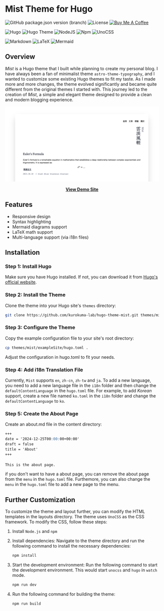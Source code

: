 # Mist Theme for Hugo

![GitHub package.json version (branch)](https://img.shields.io/github/package-json/v/kurokuma-lab/hugo-theme-mist/main)
![License](https://img.shields.io/github/license/kurokuma-lab/hugo-theme-mist)
<a href="https://www.buymeacoffee.com/kurokuma" target="_blank"><img src="https://img.shields.io/badge/-buy_me_a%C2%A0coffee-gray?logo=buy-me-a-coffee" alt="Buy Me A Coffee"></a>

![Hugo](https://img.shields.io/badge/Hugo-grey.svg?style=for-the-badge&logo=Hugo)
![Hugo Theme](https://img.shields.io/badge/Hugo%20Theme-grey?style=for-the-badge&logo=hugothemes&logoColor=white)
![NodeJS](https://img.shields.io/badge/node.js-grey?style=for-the-badge&logo=node.js&logoColor=white)
![Npm](https://img.shields.io/badge/NPM-grey?style=for-the-badge&logo=npm&logoColor=white)
![UnoCSS](https://img.shields.io/badge/UnoCSS-grey?style=for-the-badge&logo=unocss&logoColor=white)

![Markdown](https://img.shields.io/badge/Markdown-grey?style=for-the-badge&logo=markdown&logoColor=white)
![LaTeX](https://img.shields.io/badge/LaTeX-grey?style=for-the-badge&logo=latex&logoColor=white)
![Mermaid](https://img.shields.io/badge/Mermaid-grey?style=for-the-badge&logo=mermaid&logoColor=white)


## Overview

*Mist* is a Hugo theme that I built while planning to create my personal blog. I have always been a fan of minimalist theme ``astro-theme-typography``, and I wanted to customize some existing Hugo themes to fit my taste. As I made more and more changes, the theme evolved significantly and became quite different from the original themes I started with. This journey led to the creation of *Mist*, a simple and elegant theme designed to provide a clean and modern blogging experience.

![Mist Theme](assets/images/screenshot.png)

<div align="center"><a href="https://kurokuma-lab.github.io/hugo-theme-mist/" target="_blank"><strong>View Demo Site</strong></a></div>


## Features

- Responsive design
- Syntax highlighting
- Mermaid diagrams support
- LaTeX math support
- Multi-language support (via i18n files)

## Installation

### Step 1: Install Hugo

Make sure you have Hugo installed. If not, you can download it from [Hugo's official website](https://gohugo.io/getting-started/installing/).

### Step 2: Install the Theme

Clone the theme into your Hugo site's `themes` directory:

```bash
git clone https://github.com/kurokuma-lab/hugo-theme-mist.git themes/mist
```

### Step 3: Configure the Theme
Copy the example configuration file to your site's root directory:

```bash
cp themes/mist/exampleSite/hugo.toml .
```

Adjust the configuration in hugo.toml to fit your needs.

### Step 4: Add i18n Translation File
Currently, ``Mist`` supports ``en``, ``zh-cn``, ``zh-tw`` and ``ja``. To add a new language, you need to add a new language file in the ``i18n`` folder and then change the ``defaultContentLanguage`` in the ``hugo.toml`` file. For example, to add *Korean* support, create a new file named ``ko.toml`` in the ``i18n`` folder and change the ``defaultContentLanguage`` to ``ko``.

### Step 5: Create the About Page
Create an about.md file in the content directory:

```md
+++
date = '2024-12-25T00:00:00+00:00'
draft = false
title = 'About'
+++

This is the about page.
```

if you don't want to have a about page, you can remove the about page from the ``menu`` in the ``hugo.toml`` file. Furthemore, you can also change the ``menu`` in the ``hugo.toml`` file to add a new page to the menu.


## Further Customization
To customize the theme and layout further, you can modify the HTML templates in the layouts directory. The theme uses ``UnoCSS`` as the CSS framework. To modify the CSS, follow these steps:

1. Install ``Node.js`` and ``npm``

2. Install dependencies: Navigate to the theme directory and run the following command to install the necessary dependencies:
   ```bash
   npm install
   ```

3. Start the development environment: Run the following command to start the development environment. This would start ``unocss`` and ``hugo`` in ``watch`` mode.

   ```bash
   npm run dev
   ```

4. Run the following command for building the theme:
   ```bash
   npm run build
   ```